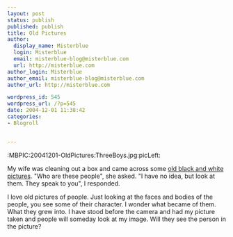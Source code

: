 ```yaml
---
layout: post
status: publish
published: publish
title: Old Pictures
author:
  display_name: Misterblue
  login: Misterblue
  email: misterblue-blog@misterblue.com
  url: http://misterblue.com
author_login: Misterblue
author_email: misterblue-blog@misterblue.com
author_url: http://misterblue.com

wordpress_id: 545
wordpress_url: /?p=545
date: 2004-12-01 11:38:42
categories:
- Blogroll


---
```

:MBPIC:20041201-OldPictures:ThreeBoys.jpg:picLeft:
<p>
My wife was cleaning out a box and came across some
<a href="http://pics.misterblue.com/20041201-OldPictures/">old black and white pictures</a>.
"Who are these people", she asked.
"I have no idea, but look at them.  They speak to you", I responded.
</p>
<p>
I love old pictures of people.  Just looking at the faces and bodies of the
people, you see some of their character.
I wonder what became of them.  What they grew into.
I have stood before the camera and had my picture taken and people
will someday look at my image.
Will they see the person in the picture?
</p>
